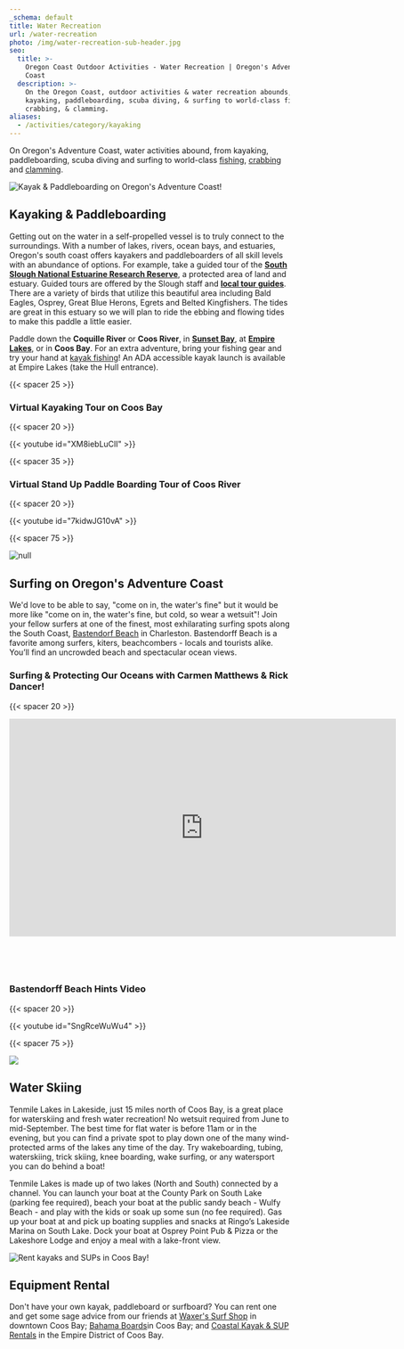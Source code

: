 ```yaml
---
_schema: default
title: Water Recreation
url: /water-recreation
photo: /img/water-recreation-sub-header.jpg
seo:
  title: >-
    Oregon Coast Outdoor Activities - Water Recreation | Oregon's Adventure
    Coast
  description: >-
    On the Oregon Coast, outdoor activities & water recreation abounds, from
    kayaking, paddleboarding, scuba diving, & surfing to world-class fishing,
    crabbing, & clamming.
aliases:
  - /activities/category/kayaking
---
```

On Oregon's Adventure Coast, water activities abound, from kayaking, paddleboarding, scuba diving and surfing to world-class [fishing](/fishing), [crabbing](/crabbing-clamming) and [clamming](/clamming).

![Kayak &amp; Paddleboarding on Oregon's Adventure Coast!](/img/water-rec-kayaking.jpg)

## Kayaking & Paddleboarding

Getting out on the water in a self-propelled vessel is to truly connect to the surroundings. With a number of lakes, rivers, ocean bays, and estuaries, Oregon's south coast offers kayakers and paddleboarders of all skill levels with an abundance of options. For example, take a guided tour of the [**South Slough National Estuarine Research Reserve**](https://www.oregon.gov/dsl/SS/Pages/About.aspx), a protected area of land and estuary. Guided tours are offered by the Slough staff and [**local tour guides**](/tour-guides-and-charters). There are a variety of birds that utilize this beautiful area including Bald Eagles, Osprey, Great Blue Herons, Egrets and Belted Kingfishers. The tides are great in this estuary so we will plan to ride the ebbing and flowing tides to make this paddle a little easier.

Paddle down the **Coquille River** or **Coos River**, in <a href="https://www.oregonsadventurecoast.com/state-parks-and-national-lands/" target="_blank" rel="noopener"><strong>Sunset Bay</strong></a>, at <a href="https://www.coosbayor.gov/community/city-parks/john-topits-park-empire-lakes" target="_blank" rel="noopener"><strong>Empire Lakes</strong></a>, or in **Coos Bay**. For an extra adventure, bring your fishing gear and try your hand at [kayak fishing](/tripideas/kayak-fishing-on-the-south-coast)! An ADA accessible kayak launch is available at Empire Lakes (take the Hull entrance).

{{< spacer 25 >}}

### Virtual Kayaking Tour on Coos Bay

{{< spacer 20 >}}

{{< youtube id="XM8iebLuClI" >}}

{{< spacer 35 >}}

### Virtual Stand Up Paddle Boarding Tour of Coos River

{{< spacer 20 >}}

{{< youtube id="7kidwJG10vA" >}}

{{< spacer 75 >}}

![null](/img/surfing-header-695x322.jpg)

## Surfing on Oregon's Adventure Coast

We'd love to be able to say, "come on in, the water's fine" but it would be more like "come on in, the water's fine, but cold, so wear a wetsuit"! Join your fellow surfers at one of the finest, most exhilarating surfing spots along the South Coast, [Bastendorf Beach](http://www.co.coos.or.us/Departments/CoosCountyParks/Bastendorff.aspx) in Charleston. Bastendorff Beach is a favorite among surfers, kiters, beachcombers - locals and tourists alike. You’ll find an uncrowded beach and spectacular ocean views.

### Surfing & Protecting Our Oceans with Carmen Matthews & Rick Dancer!

{{< spacer 20 >}}

<iframe src="https://www.facebook.com/plugins/video.php?href=https%3A%2F%2Fwww.facebook.com%2FThatOregonLife%2Fvideos%2F1772772586154501%2F&amp;show_text=0&amp;width=695" width="695" height="391" style="border:none;overflow:hidden" scrolling="no" frameborder="0" allowtransparency="true" allowfullscreen="true"></iframe>

&nbsp;

&nbsp;

<div class="margin-50px-top"></div>

### Bastendorff Beach Hints Video

{{< spacer 20 >}}

{{< youtube id="SngRceWuWu4" >}}

{{< spacer 75 >}}

![](/img/waterskiing-blog-695x322.jpg)

## Water Skiing

Tenmile Lakes in Lakeside, just 15 miles north of Coos Bay, is a great place for waterskiing and fresh water recreation! No wetsuit required from June to mid-September. The best time for flat water is before 11am or in the evening, but you can find a private spot to play down one of the many wind-protected arms of the lakes any time of the day. Try wakeboarding, tubing, waterskiing, trick skiing, knee boarding, wake surfing, or any watersport you can do behind a boat!

Tenmile Lakes is made up of two lakes (North and South) connected by a channel. You can launch your boat at the County Park on South Lake (parking fee required), beach your boat at the public sandy beach - Wulfy Beach - and play with the kids or soak up some sun (no fee required). Gas up your boat at and pick up boating supplies and snacks at Ringo’s Lakeside Marina on South Lake. Dock your boat at Osprey Point Pub & Pizza or the Lakeshore Lodge and enjoy a meal with a lake-front view.

<div class="margin-50px-top"></div>

![Rent kayaks and SUPs in Coos Bay!](/img/water-sport-equipment.jpeg)

## Equipment Rental

Don't have your own kayak, paddleboard or surfboard? You can rent one and get some sage advice from our friends at <a href="https://www.waxerssurfandskate.com" title="Waxer's Surf Shop" target="_blank" rel="noopener">Waxer's Surf Shop</a> in downtown Coos Bay; [Bahama Boards](https://bahamaboardz.com/ "Bahama Boards")in Coos Bay; and [Coastal Kayak & SUP Rentals](https://coastalkayakandsuprentalsllc.com/) in the Empire District of Coos Bay.